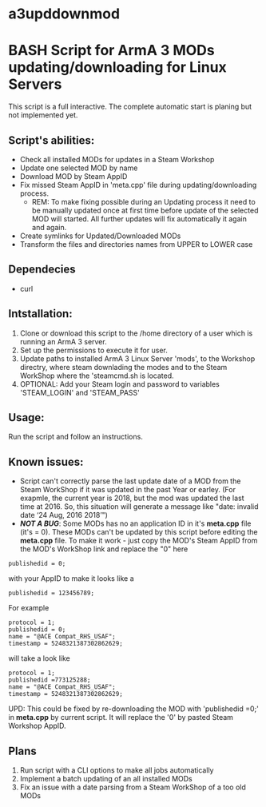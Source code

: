# a3upddownmod
# BASH Script for ArmA 3 MODs updating/downloading for Linux Servers 

This script is a full interactive. The complete automatic start is planing but not implemented yet.

## Script's abilities:
- Check all installed MODs for updates in a Steam Workshop
- Update one selected MOD by name
- Download MOD by Steam AppID
- Fix missed Steam AppID in 'meta.cpp' file during updating/downloading process. 
  - REM: To make fixing possible during an Updating process it need to be manually updated once at first time before update of the selected MOD will started. All further updates will fix automatically it again and again.
- Create symlinks for Updated/Downloaded MODs
- Transform the files and directories names from UPPER to LOWER case

## Dependecies
- curl

## Intstallation: 
1. Clone or download this script to the /home directory of a user which is running an ArmA 3 server.
2. Set up the permissions to execute it for user.
3. Update paths to installed ArmA 3 Linux Server 'mods', to the Workshop directry, where steam downlading the modes and to the Steam WorkShop where the 'steamcmd.sh is located.
4. OPTIONAL: Add your Steam login and password to variables 'STEAM_LOGIN' and 'STEAM_PASS'

## Usage: 
Run the script and follow an instructions.
## Known issues:
- Script can't correctly parse the last update date of a MOD from the Steam WorkShop if it was updated in the past Year or earley. (For exapmle, the current year is 2018, but the mod was updated the last time at 2016. So, this situation will generate a message like "date: invalid date ‘24 Aug, 2016 2018’")
- _**NOT A BUG**_: Some MODs has no an application ID in it's **meta.cpp** file (it's = 0). These MODs can't be updated by this script before editing the **meta.cpp** file. To make it work - just copy the MOD's Steam AppID from the MOD's WorkShop link and replace the "0" here
```
publishedid = 0;
```
with your AppID to make it looks like a
```
publishedid = 123456789;
```
For example
```
protocol = 1;
publishedid = 0;
name = "@ACE Compat_RHS_USAF";
timestamp = 5248321387302862629;
```
will take a look like
```
protocol = 1;
publishedid =773125288;
name = "@ACE Compat_RHS_USAF";
timestamp = 5248321387302862629;
```
UPD: This could be fixed by re-downloading the MOD with 'publishedid =0;' in **meta.cpp** by current script. It will replace the '0' by pasted Steam Workshop AppID.

## Plans
1. Run script with a CLI options to make all jobs automatically
2. Implement a batch updating of an all installed MODs
3. Fix an issue with a date parsing from a Steam WorkShop of a too old MODs

